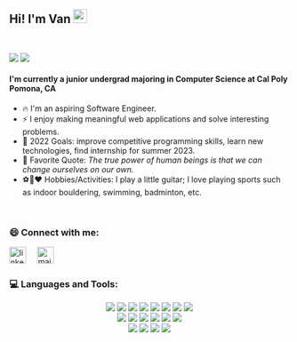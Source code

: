 ## Hi! I'm Van <img src="https://media.giphy.com/media/hvRJCLFzcasrR4ia7z/giphy.gif" width="25px">

<br>

[![](https://img.shields.io/badge/LinkedIn-VanHuynh-blue)](https://www.linkedin.com/in/vanthuynh/)
[![](https://img.shields.io/badge/Email-vthuynh@cpp.edu-red)](mailto:vthuynh@cpp.edu)

#### I'm currently a junior undergrad majoring in Computer Science at Cal Poly Pomona, CA

- 🔥 I'm an aspiring Software Engineer.
- ⚡ I enjoy making meaningful web applications and solve interesting problems.
- 🎯 2022 Goals: improve competitive programming skills, learn new technologies, find internship for summer 2023.
- 🌱 Favorite Quote: _The true power of human beings is that we can change ourselves on our own._
- ⚽🎸❤️ Hobbies/Activities: I play a little guitar; I love playing sports such as indoor bouldering, swimming, badminton, etc.

<br />

### 😄 Connect with me:

<a href="https://www.linkedin.com/in/vanthuynh/"><img src="https://www.vectorlogo.zone/logos/linkedin/linkedin-icon.svg" width="30px" alt="linkedin"></a>
&nbsp; &nbsp;
<a href="mailto:htvan228@gmail.com"><img src="https://www.vectorlogo.zone/logos/gmail/gmail-icon.svg" width="30px" alt="mail"></a>
&nbsp; &nbsp;

<!-- github stats modal -->
<!-- <p align="center">
  <a href="https://github.com/vanthuynh"><img src="https://github-readme-stats.vercel.app/api?username=vanthuynh&hide_border=true&show_icons=true" alt="vanthuynh's github stats"></a>
</p> -->

### 💻 Languages and Tools:

<p align="center">
<img src="https://img.shields.io/badge/c++-%2300599C.svg?style=flat&logo=c%2B%2B&logoColor=white"/>
<img src="https://img.shields.io/badge/java-%23ED8B00.svg?style=flat&logo=java&logoColor=white"/>
<img src="https://img.shields.io/badge/python-3670A0?style=flat&logo=python&logoColor=ffdd54"/>
<img src="https://img.shields.io/badge/html5%20-282C34.svg?&style=flat&logo=html5&logoColor=red"/>
 <img src="https://img.shields.io/badge/css3%20-282C34.svg?&style=flat&logo=css3&logoColor=blue"/>
 <img src="https://img.shields.io/badge/javascript%20-%23323330.svg?&style=flat&logo=javascript&logoColor=%23F7DF1E"/>
 <img src="https://img.shields.io/badge/mysql%20-1C1E24.svg?style=flat&logo=mysql&logoColor=white"/>
<img src="https://img.shields.io/badge/MongoDB-%234ea94b.svg?style=plastic&logo=mongodb&logoColor=white"/><br>
 <img src="https://img.shields.io/badge/react-282C34.svg?style=plastic&logo=react&logoColor=%2361DAFB"/>
 <img src="https://img.shields.io/badge/redux-%23593d88.svg?style=plastic&logo=redux&logoColor=white"/>
 <img src="https://img.shields.io/badge/SASS-hotpink.svg?style=plastic&logo=SASS&logoColor=white"/>
 <img src="https://img.shields.io/badge/node.js%20-%2343853D.svg?&style=plastic&logo=node.js&logoColor=white"/>
 <img src="https://img.shields.io/badge/jquery-%230769AD.svg?style=plastic&logo=jquery&logoColor=white"/>
 <img src="https://img.shields.io/badge/git%20-%23323330.svg?&style=plastic&logo=git&logoColor=red"/> <br>
 <img src="https://img.shields.io/badge/firebase-%23039BE5.svg?style=plastic&logo=firebase"/>
 <img src="https://img.shields.io/badge/unity-%23000000.svg?style=plastic&logo=unity&logoColor=white"/>
 <img src="https://img.shields.io/badge/c%23-%23239120.svg?style=plastic&logo=c-sharp&logoColor=white"/>
 <img src="https://img.shields.io/badge/flask-%23000.svg?style=plastic&logo=flask&logoColor=white"/>

